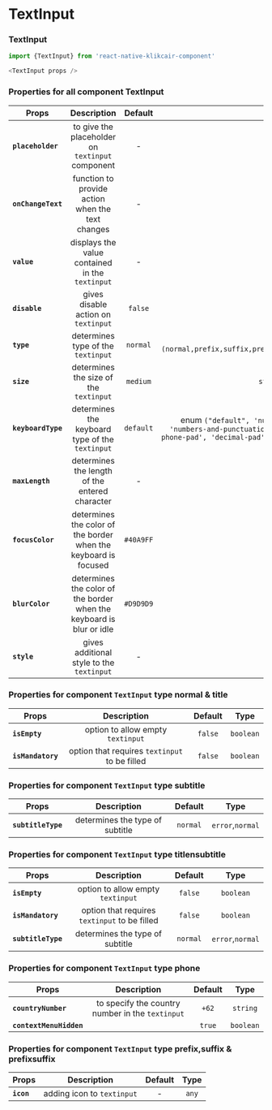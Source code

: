 # TextInput

### TextInput

```js
import {TextInput} from 'react-native-klikcair-component'

<TextInput props />

```

### Properties for all component TextInput
| Props       | Description  | Default  | Type |
| ------------- |:-------------:| :-----:| :-----: |
| **`placeholder`**     |to give the placeholder on `textinput` component  | - | `string` |
| **`onChangeText`**     |function to provide action when the text changes  | - | `function` |
| **`value`**     |displays the value contained in the `textinput` | - | `string` |
| **`disable`**     |gives disable action on `textinput`  | `false` | `boolean` |
| **`type`**     |determines type of the `textinput` | `normal` | `string` `(normal,prefix,suffix,prefixsuffix,title,subtitle,titlensubtitle,phone)` |
| **`size`**     |determines the size of the `textinput`  | `medium` | `string('medium','large')` |
| **`keyboardType`**     |determines the keyboard type of the `textinput`  | `default` | enum `("default", 'numeric', 'email-address', "ascii-capable", 'numbers-and-punctuation', 'url', 'number-pad', 'phone-pad', 'name-phone-pad', 'decimal-pad', 'twitter', 'web-search', 'visible-password')` |
| **`maxLength`**     |determines the length of the entered character | - | `number` |
| **`focusColor`**     |determines the color of the border when the keyboard is focused | `#40A9FF` | `string` |
| **`blurColor`**     |determines the color of the border when the keyboard is blur or idle | `#D9D9D9` | `string` |
| **`style`**     |gives additional style to the `textinput` | - | `object` |

### Properties for component `TextInput` type normal & title
| Props       | Description  | Default  | Type |
| ------------- |:-------------:| :-----:| :-----: |
| **`isEmpty`**     |option to allow empty `textinput` | `false` | `boolean` |
| **`isMandatory`**     |option that requires `textinput` to be filled | `false` | `boolean` |

### Properties for component `TextInput` type subtitle
| Props       | Description  | Default  | Type |
| ------------- |:-------------:| :-----:| :-----: |
| **`subtitleType`**     |determines the type of subtitle | `normal`|`error`,`normal` |

### Properties for component `TextInput` type titlensubtitle
| Props       | Description  | Default  | Type |
| ------------- |:-------------:| :-----:| :-----: |
| **`isEmpty`**     |option to allow empty `textinput` | `false` | `boolean` |
| **`isMandatory`**     |option that requires `textinput` to be filled | `false` | `boolean` |
| **`subtitleType`**     |determines the type of subtitle | `normal`|`error`,`normal` |

### Properties for component `TextInput` type phone
| Props       | Description  | Default  | Type |
| ------------- |:-------------:| :-----:| :-----: |
| **`countryNumber`**     |to specify the country number in the `textinput` | `+62` | `string` |
| **`contextMenuHidden`**     | | `true` | `boolean` |

### Properties for component `TextInput` type prefix,suffix & prefixsuffix
| Props       | Description  | Default  | Type |
| ------------- |:-------------:| :-----:| :-----: |
| **`icon`**     | adding icon to `textinput` | - | `any` |
